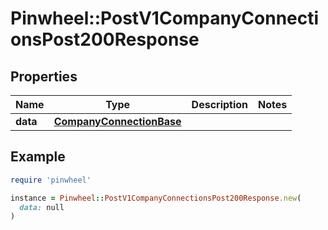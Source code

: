 # Pinwheel::PostV1CompanyConnectionsPost200Response

## Properties

| Name | Type | Description | Notes |
| ---- | ---- | ----------- | ----- |
| **data** | [**CompanyConnectionBase**](CompanyConnectionBase.md) |  |  |

## Example

```ruby
require 'pinwheel'

instance = Pinwheel::PostV1CompanyConnectionsPost200Response.new(
  data: null
)
```

